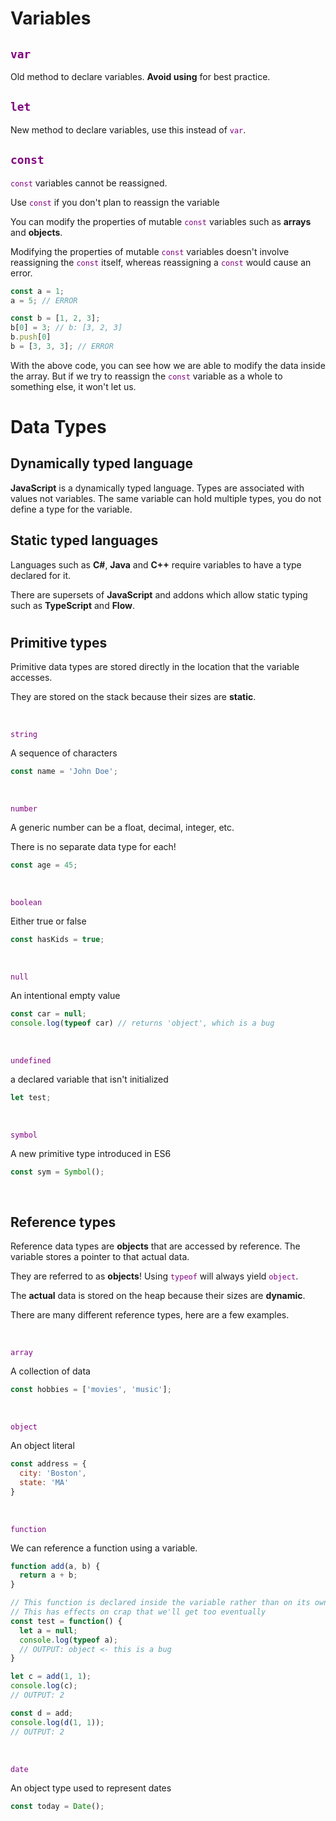 <style>:not(pre) > code { color: purple !important; }</style>

# Variables
## `var`
Old method to declare variables.
**Avoid using** for best practice.

## `let`
New method to declare variables, use this instead of `var`.

## `const`
`const` variables cannot be reassigned.

Use `const` if you don't plan to reassign the variable

You can modify the properties of mutable `const` variables such as **arrays** and **objects**.

Modifying the properties of mutable `const` variables doesn't involve reassigning the `const` itself, whereas reassigning a `const` would cause an error.
```javascript
const a = 1;
a = 5; // ERROR

const b = [1, 2, 3];
b[0] = 3; // b: [3, 2, 3]
b.push[0]
b = [3, 3, 3]; // ERROR
```
With the above code, you can see how we are able to modify the data inside the array. But if we try to reassign the `const` variable as a whole to something else, it won't let us.

# Data Types

## Dynamically typed language
**JavaScript** is a dynamically typed language.
Types are associated with values not variables.
The same variable can hold multiple types, you do not define a type for the variable.

## Static typed languages
Languages such as **C#**, **Java** and **C++** require variables to have a type declared for it.

There are supersets of **JavaScript** and addons which allow static typing such as **TypeScript** and **Flow**.

#

## Primitive types
Primitive data types are stored directly in the location that the variable accesses.

They are stored on the stack because their sizes are **static**.

<br>

`string`

A sequence of characters
```js
const name = 'John Doe';
```
<br>

`number`

A generic number can be a float, decimal, integer, etc. 

There is no separate data type for each!
```js
const age = 45;
```
<br>

`boolean`

Either true or false
```js
const hasKids = true;
```
<br>

`null`

An intentional empty value
```js
const car = null;
console.log(typeof car) // returns 'object', which is a bug
```
<br>

`undefined`

a declared variable that isn't initialized
```js
let test;
```
<br>

`symbol`

A new primitive type introduced in ES6
```js
const sym = Symbol();
```

<br>

## Reference types
Reference data types are **objects** that are accessed by reference. The variable stores a pointer to that actual data.

They are referred to as **objects**! Using `typeof` will always yield `object`.

The **actual** data is stored on the heap because their sizes are **dynamic**.

There are many different reference types, here are a few examples.

<br>

`array`

A collection of data
```js
const hobbies = ['movies', 'music'];
```
<br>

`object`

An object literal
```js
const address = {
  city: 'Boston',
  state: 'MA'
}
```
<br>

`function`

We can reference a function using a variable.
```js
function add(a, b) {
  return a + b;
}

// This function is declared inside the variable rather than on its own like above
// This has effects on crap that we'll get too eventually
const test = function() {
  let a = null;
  console.log(typeof a);
  // OUTPUT: object <- this is a bug
}

let c = add(1, 1);
console.log(c);
// OUTPUT: 2

const d = add;
console.log(d(1, 1));
// OUTPUT: 2
```
<br>

`date`

An object type used to represent dates

```js
const today = Date();
```





